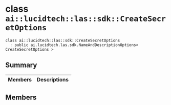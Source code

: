 # class `ai::lucidtech::las::sdk::CreateSecretOptions` 

```
class ai::lucidtech::las::sdk::CreateSecretOptions
  : public ai.lucidtech.las.sdk.NameAndDescriptionOptions< CreateSecretOptions >
```  

## Summary

 Members                        | Descriptions                                
--------------------------------|---------------------------------------------

## Members

